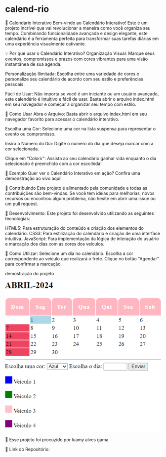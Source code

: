 # calend-rio

📅 Calendário Interativo
Bem-vindo ao Calendário Interativo! Este é um projeto incrível que vai revolucionar a maneira como você organiza seu tempo. Combinando funcionalidade avançada e design elegante, este calendário é a ferramenta perfeita para transformar suas tarefas diárias em uma experiência visualmente cativante.

💡 Por que usar o Calendário Interativo?
Organização Visual: Marque seus eventos, compromissos e prazos com cores vibrantes para uma visão instantânea de sua agenda.

Personalização Ilimitada: Escolha entre uma variedade de cores e personalize seu calendário de acordo com seu estilo e preferências pessoais.

Fácil de Usar: Não importa se você é um iniciante ou um usuário avançado, este calendário é intuitivo e fácil de usar. Basta abrir o arquivo index.html em seu navegador e começar a organizar seu tempo com estilo.

🚀 Como Usar
Abra o Arquivo: Basta abrir o arquivo index.html em seu navegador favorito para acessar o calendário interativo.

Escolha uma Cor: Selecione uma cor na lista suspensa para representar o evento ou compromisso.

Insira o Número do Dia: Digite o número do dia que deseja marcar com a cor selecionada.

Clique em "Colorir": Assista ao seu calendário ganhar vida enquanto o dia selecionado é preenchido com a cor escolhida!

🌟 Exemplo
Quer ver o Calendário Interativo em ação? Confira uma demonstração ao vivo aqui!

🤝 Contribuindo
Este projeto é alimentado pela comunidade e todas as contribuições são bem-vindas. Se você tem ideias para melhorias, novos recursos ou encontrou algum problema, não hesite em abrir uma issue ou um pull request.

🌟 Desenvolvimento:
Este projeto foi desenvolvido utilizando as seguintes tecnologias:

HTML5: Para estruturação do conteúdo e criação dos elementos do calendário.
CSS3: Para estilização do calendário e criação de uma interface intuitiva.
JavaScript: Para implementação da lógica de interação do usuário e marcação dos dias com as cores dos veículos.

🌈 Como Utilizar:
Selecione um dia no calendário.
Escolha a cor correspondente ao veículo que realizará o frete.
Clique no botão "Agendar" para confirmar a marcação.

demostração do projeto

![calendario](img/calendario.png)

📄 Esse projeto foi procuzido por
luamy alves gama

📂 Link do Repositório:


